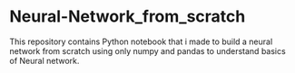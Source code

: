 # Neural-Network_from_scratch
This repository contains Python notebook that i made to build a neural network from scratch using only numpy and pandas to understand basics of Neural network.
